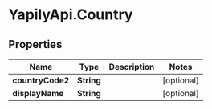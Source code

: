 # YapilyApi.Country

## Properties

Name | Type | Description | Notes
------------ | ------------- | ------------- | -------------
**countryCode2** | **String** |  | [optional] 
**displayName** | **String** |  | [optional] 


